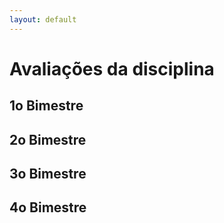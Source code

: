 ```yaml
---
layout: default
---
```


# [](#header-1) Avaliações da disciplina

## [](#header-2) 1o Bimestre

## [](#header-2) 2o Bimestre

## [](#header-2) 3o Bimestre

## [](#header-2) 4o Bimestre
